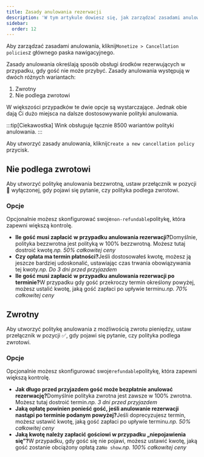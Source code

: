 ```yaml
---
title: Zasady anulowania rezerwacji
description: 'W tym artykule dowiesz się, jak zarządzać zasadami anulowania w serwisie Wink.'
sidebar:
  order: 12
---
```

Aby zarządzać zasadami anulowania, kliknij`Monetize > Cancellation policies`z głównego paska nawigacyjnego.

Zasady anulowania określają sposób obsługi środków rezerwujących w przypadku, gdy gość nie może przybyć. Zasady anulowania występują w dwóch różnych wariantach:

1. Zwrotny
2. Nie podlega zwrotowi

W większości przypadków te dwie opcje są wystarczające. Jednak obie dają Ci dużo miejsca na dalsze dostosowywanie polityki anulowania.

:::tip\[Ciekawostka]
Wink obsługuje łącznie 8500 wariantów polityki anulowania.
:::

Aby utworzyć zasady anulowania, kliknij`Create a new cancellation policy` przycisk.

## Nie podlega zwrotowi

Aby utworzyć politykę anulowania bezzwrotną, ustaw przełącznik w pozycji 🛑 wyłączonej, gdy pojawi się pytanie, czy polityka podlega zwrotowi.

### Opcje

Opcjonalnie możesz skonfigurować swoje`non-refundable`politykę, która zapewni większą kontrolę.

* **Ile gość musi zapłacić w przypadku anulowania rezerwacji?**&#x44;omyślnie, polityka bezzwrotna jest polityką w 100% bezzwrotną. Możesz tutaj dostroić kwotę.*np. 50% całkowitej ceny*
* **Czy opłata ma termin płatności?**&#x4A;eśli dostosowałeś kwotę, możesz ją jeszcze bardziej udoskonalić, ustawiając czas trwania obowiązywania tej kwoty.*np. Do 3 dni przed przyjazdem*
* **Ile gość musi zapłacić w przypadku anulowania rezerwacji po terminie?**&#x57; przypadku gdy gość przekroczy termin określony powyżej, możesz ustalić kwotę, jaką gość zapłaci po upływie terminu.*np. 70% całkowitej ceny*

## Zwrotny

Aby utworzyć politykę anulowania z możliwością zwrotu pieniędzy, ustaw przełącznik w pozycji ✅, gdy pojawi się pytanie, czy polityka podlega zwrotowi.

### Opcje

Opcjonalnie możesz skonfigurować swoje`refundable`politykę, która zapewni większą kontrolę.

* **Jak długo przed przyjazdem gość może bezpłatnie anulować rezerwację?**&#x44;omyślnie polityka zwrotna jest zawsze w 100% zwrotna. Możesz tutaj dostroić termin.*np. 3 dni przed przyjazdem*
* **Jaką opłatę powinien ponieść gość, jeśli anulowanie rezerwacji nastąpi po terminie podanym powyżej?**&#x4A;eśli doprecyzujesz termin, możesz ustawić kwotę, jaką gość zapłaci po upływie terminu.*np. 50% całkowitej ceny*
* **Jaką kwotę należy zapłacić gościowi w przypadku „niepojawienia się”?**&#x57; przypadku, gdy gość się nie pojawi, możesz ustawić kwotę, jaką gość zostanie obciążony opłatą za`No show`.*np. 100% całkowitej ceny*

